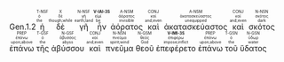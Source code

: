 <rt>Gen.1.2</rt> <RUBY><ruby><ruby>ἡ<rt>the</rt></ruby><rt>ὁ</rt></ruby><rt>T-NSF</rt></RUBY> <RUBY><ruby><ruby>δὲ<rt>though;while</rt></ruby><rt>δέ</rt></ruby><rt>X</rt></RUBY> <RUBY><ruby><ruby>γῆ<rt>earth;land</rt></ruby><rt>γῆ</rt></ruby><rt>N-NSF</rt></RUBY> <RUBY><ruby><ruby>ἦν<rt>be</rt></ruby><rt>εἰμί</rt></ruby><rt><strong>V-IAI-3S</strong></rt></RUBY> <RUBY><ruby><ruby>ἀόρατος<rt>invisible</rt></ruby><rt>ἀόρατος</rt></ruby><rt>A-NSM</rt></RUBY> <RUBY><ruby><ruby>καὶ<rt>and;even</rt></ruby><rt>καί</rt></ruby><rt>CONJ</rt></RUBY> <RUBY><ruby><ruby>ἀκατασκεύαστος<rt>unequipped</rt></ruby><rt>ἀκατασκεύαστος</rt></ruby><rt>A-NSM</rt></RUBY> <RUBY><ruby><ruby>καὶ<rt>and;even</rt></ruby><rt>καί</rt></ruby><rt>CONJ</rt></RUBY> <RUBY><ruby><ruby>σκότος<rt>dark</rt></ruby><rt>σκότος</rt></ruby><rt>N-NSN</rt></RUBY> <RUBY><ruby><ruby>ἐπάνω<rt>upon;above</rt></ruby><rt>ἐπάνω</rt></ruby><rt>PREP</rt></RUBY> <RUBY><ruby><ruby>τῆς<rt>the</rt></ruby><rt>ὁ</rt></ruby><rt>T-GSF</rt></RUBY> <RUBY><ruby><ruby>ἀβύσσου<rt>abyss</rt></ruby><rt>ἄβυσσος</rt></ruby><rt>N-GSF</rt></RUBY> <RUBY><ruby><ruby>καὶ<rt>and;even</rt></ruby><rt>καί</rt></ruby><rt>CONJ</rt></RUBY> <RUBY><ruby><ruby>πνεῦμα<rt>spirit;wind</rt></ruby><rt>πνεῦμα</rt></ruby><rt>N-NSN</rt></RUBY> <RUBY><ruby><ruby>θεοῦ<rt>God</rt></ruby><rt>θεός</rt></ruby><rt>N-GSM</rt></RUBY> <RUBY><ruby><ruby>ἐπεφέρετο<rt>impose;inflict</rt></ruby><rt>ἐπιφέρω</rt></ruby><rt><strong>V-IMI-3S</strong></rt></RUBY> <RUBY><ruby><ruby>ἐπάνω<rt>upon;above</rt></ruby><rt>ἐπάνω</rt></ruby><rt>PREP</rt></RUBY> <RUBY><ruby><ruby>τοῦ<rt>the</rt></ruby><rt>ὁ</rt></ruby><rt>T-GSN</rt></RUBY> <RUBY><ruby><ruby>ὕδατος<rt>water</rt></ruby><rt>ὕδωρ</rt></ruby><rt>N-GSN</rt></RUBY>
